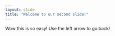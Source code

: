 ```yaml
---
layout: slide
title: "Welcome to our second slide!"
---
```

Wow this is so easy!
Use the left arrow to go back!